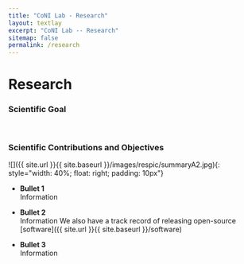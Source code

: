 ```yaml
---
title: "CoNI Lab - Research"
layout: textlay
excerpt: "CoNI Lab -- Research"
sitemap: false
permalink: /research
---
```


# Research

### Scientific Goal

<p> &nbsp; </p>


### Scientific Contributions and Objectives

![]({{ site.url }}{{ site.baseurl }}/images/respic/summaryA2.jpg){: style="width: 40%; float: right; padding: 10px"}

* **Bullet 1**<br/>
Information

* **Bullet 2**<br/>
Information
We also have a track record of releasing open-source [software]({{ site.url }}{{ site.baseurl }}/software)

* **Bullet 3**<br/>
Information

<p> &nbsp; </p>
